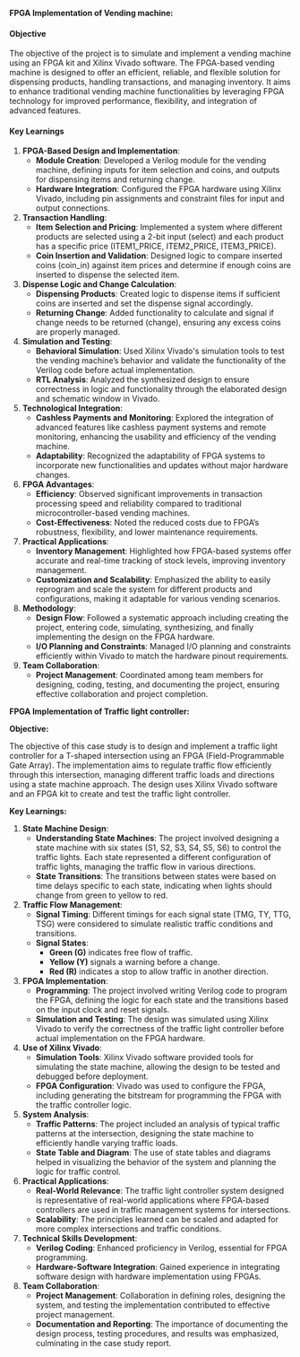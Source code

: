 **FPGA Implementation of Vending machine:**

#### Objective

The objective of the project is to simulate and implement a vending machine using an FPGA kit and Xilinx Vivado software. The FPGA-based vending machine is designed to offer an efficient, reliable, and flexible solution for dispensing products, handling transactions, and managing inventory. It aims to enhance traditional vending machine functionalities by leveraging FPGA technology for improved performance, flexibility, and integration of advanced features.

#### Key Learnings

1. **FPGA-Based Design and Implementation**:
    - **Module Creation**: Developed a Verilog module for the vending machine, defining inputs for item selection and coins, and outputs for dispensing items and returning change.
    - **Hardware Integration**: Configured the FPGA hardware using Xilinx Vivado, including pin assignments and constraint files for input and output connections.
2. **Transaction Handling**:
    - **Item Selection and Pricing**: Implemented a system where different products are selected using a 2-bit input (select) and each product has a specific price (ITEM1_PRICE, ITEM2_PRICE, ITEM3_PRICE).
    - **Coin Insertion and Validation**: Designed logic to compare inserted coins (coin_in) against item prices and determine if enough coins are inserted to dispense the selected item.
3. **Dispense Logic and Change Calculation**:
    - **Dispensing Products**: Created logic to dispense items if sufficient coins are inserted and set the dispense signal accordingly.
    - **Returning Change**: Added functionality to calculate and signal if change needs to be returned (change), ensuring any excess coins are properly managed.
4. **Simulation and Testing**:
    - **Behavioral Simulation**: Used Xilinx Vivado's simulation tools to test the vending machine’s behavior and validate the functionality of the Verilog code before actual implementation.
    - **RTL Analysis**: Analyzed the synthesized design to ensure correctness in logic and functionality through the elaborated design and schematic window in Vivado.
5. **Technological Integration**:
    - **Cashless Payments and Monitoring**: Explored the integration of advanced features like cashless payment systems and remote monitoring, enhancing the usability and efficiency of the vending machine.
    - **Adaptability**: Recognized the adaptability of FPGA systems to incorporate new functionalities and updates without major hardware changes.
6. **FPGA Advantages**:
    - **Efficiency**: Observed significant improvements in transaction processing speed and reliability compared to traditional microcontroller-based vending machines.
    - **Cost-Effectiveness**: Noted the reduced costs due to FPGA’s robustness, flexibility, and lower maintenance requirements.
7. **Practical Applications**:
    - **Inventory Management**: Highlighted how FPGA-based systems offer accurate and real-time tracking of stock levels, improving inventory management.
    - **Customization and Scalability**: Emphasized the ability to easily reprogram and scale the system for different products and configurations, making it adaptable for various vending scenarios.
8. **Methodology**:
    - **Design Flow**: Followed a systematic approach including creating the project, entering code, simulating, synthesizing, and finally implementing the design on the FPGA hardware.
    - **I/O Planning and Constraints**: Managed I/O planning and constraints efficiently within Vivado to match the hardware pinout requirements.
9. **Team Collaboration**:
    - **Project Management**: Coordinated among team members for designing, coding, testing, and documenting the project, ensuring effective collaboration and project completion.

**FPGA Implementation of Traffic light controller:**

**Objective:**

The objective of this case study is to design and implement a traffic light controller for a T-shaped intersection using an FPGA (Field-Programmable Gate Array). The implementation aims to regulate traffic flow efficiently through this intersection, managing different traffic loads and directions using a state machine approach. The design uses Xilinx Vivado software and an FPGA kit to create and test the traffic light controller.

**Key Learnings:**

1. **State Machine Design**:
    - **Understanding State Machines**: The project involved designing a state machine with six states (S1, S2, S3, S4, S5, S6) to control the traffic lights. Each state represented a different configuration of traffic lights, managing the traffic flow in various directions.
    - **State Transitions**: The transitions between states were based on time delays specific to each state, indicating when lights should change from green to yellow to red.
2. **Traffic Flow Management**:
    - **Signal Timing**: Different timings for each signal state (TMG, TY, TTG, TSG) were considered to simulate realistic traffic conditions and transitions.
    - **Signal States**:
        - **Green (G)** indicates free flow of traffic.
        - **Yellow (Y)** signals a warning before a change.
        - **Red (R)** indicates a stop to allow traffic in another direction.
3. **FPGA Implementation**:
    - **Programming**: The project involved writing Verilog code to program the FPGA, defining the logic for each state and the transitions based on the input clock and reset signals.
    - **Simulation and Testing**: The design was simulated using Xilinx Vivado to verify the correctness of the traffic light controller before actual implementation on the FPGA hardware.
4. **Use of Xilinx Vivado**:
    - **Simulation Tools**: Xilinx Vivado software provided tools for simulating the state machine, allowing the design to be tested and debugged before deployment.
    - **FPGA Configuration**: Vivado was used to configure the FPGA, including generating the bitstream for programming the FPGA with the traffic controller logic.
5. **System Analysis**:
    - **Traffic Patterns**: The project included an analysis of typical traffic patterns at the intersection, designing the state machine to efficiently handle varying traffic loads.
    - **State Table and Diagram**: The use of state tables and diagrams helped in visualizing the behavior of the system and planning the logic for traffic control.
6. **Practical Applications**:
    - **Real-World Relevance**: The traffic light controller system designed is representative of real-world applications where FPGA-based controllers are used in traffic management systems for intersections.
    - **Scalability**: The principles learned can be scaled and adapted for more complex intersections and traffic conditions.
7. **Technical Skills Development**:
    - **Verilog Coding**: Enhanced proficiency in Verilog, essential for FPGA programming.
    - **Hardware-Software Integration**: Gained experience in integrating software design with hardware implementation using FPGAs.
8. **Team Collaboration**:
    - **Project Management**: Collaboration in defining roles, designing the system, and testing the implementation contributed to effective project management.
    - **Documentation and Reporting**: The importance of documenting the design process, testing procedures, and results was emphasized, culminating in the case study report.
